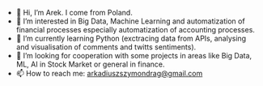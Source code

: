 - 👋 Hi, I’m Arek. I come from Poland. 
- 👀 I’m interested in Big Data, Machine Learning and automatization of financial processes especially automatization of accounting processes.
- 🌱 I’m currently learning Python (exctracing data from APIs, analysing and visualisation of comments and twitts sentiments).
- 💞️ I’m looking for cooperation with some projects in areas like Big Data, ML, AI in Stock Market or general in finance. 
- 📫 How to reach me: arkadiuszszymondrag@gmail.com 

<!---
ArkDrag/ArkDrag is a ✨ special ✨ repository because its `README.md` (this file) appears on your GitHub profile.
You can click the Preview link to take a look at your changes.
--->
